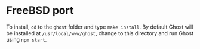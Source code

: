FreeBSD port
=============

To install, `cd` to the `ghost` folder and type `make install`. By default Ghost will be installed at `/usr/local/www/ghost`, change to this directory and run Ghost using `npm start`.

